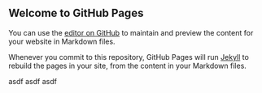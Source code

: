 ## Welcome to GitHub Pages

You can use the [editor on GitHub](https://github.com/HuskyCougar/CyberKSAs/edit/gh-pages/index.md) to maintain and preview the content for your website in Markdown files.

Whenever you commit to this repository, GitHub Pages will run [Jekyll](https://jekyllrb.com/) to rebuild the pages in your site, from the content in your Markdown files.


asdf
asdf
asdf

